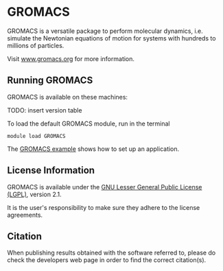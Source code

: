 # GROMACS


GROMACS is a versatile package to perform molecular dynamics, i.e. simulate the Newtonian equations of motion for systems with hundreds to millions of particles.

Visit www.gromacs.org for more information.

## Running GROMACS

GROMACS is available on these machines:

TODO: insert version table

To load the default GROMACS module, run in the terminal

    module load GROMACS

The [GROMACS example](https://source.uit.no/cpe/examplescripts/tree/master/gromacs) shows how to set up an application.

## License Information

GROMACS is available under the [GNU Lesser General Public License (LGPL)](http://www.gnu.org/licenses/lgpl-2.1.html), version 2.1.

It is the user's responsibility to make sure they adhere to the license agreements.

## Citation

When publishing results obtained with the software referred to, please do check the developers web page in order to find the correct citation(s).
